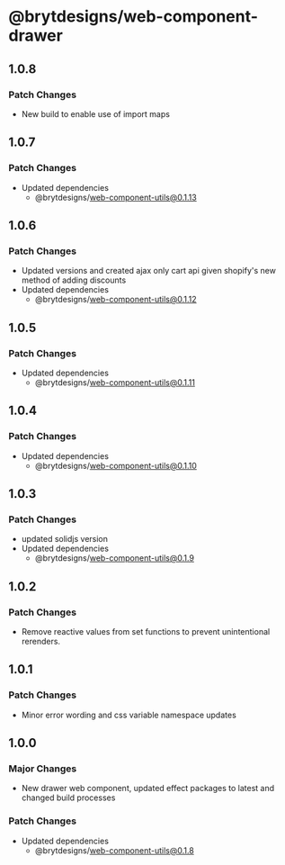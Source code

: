 # @brytdesigns/web-component-drawer

## 1.0.8

### Patch Changes

- New build to enable use of import maps

## 1.0.7

### Patch Changes

- Updated dependencies
  - @brytdesigns/web-component-utils@0.1.13

## 1.0.6

### Patch Changes

- Updated versions and created ajax only cart api given shopify's new method of adding discounts
- Updated dependencies
  - @brytdesigns/web-component-utils@0.1.12

## 1.0.5

### Patch Changes

- Updated dependencies
  - @brytdesigns/web-component-utils@0.1.11

## 1.0.4

### Patch Changes

- Updated dependencies
  - @brytdesigns/web-component-utils@0.1.10

## 1.0.3

### Patch Changes

- updated solidjs version
- Updated dependencies
  - @brytdesigns/web-component-utils@0.1.9

## 1.0.2

### Patch Changes

- Remove reactive values from set functions to prevent unintentional rerenders.

## 1.0.1

### Patch Changes

- Minor error wording and css variable namespace updates

## 1.0.0

### Major Changes

- New drawer web component, updated effect packages to latest and changed build processes

### Patch Changes

- Updated dependencies
  - @brytdesigns/web-component-utils@0.1.8
